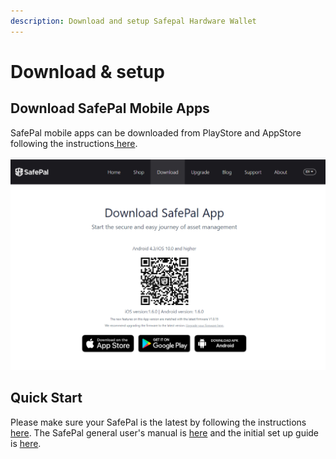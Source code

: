 ```yaml
---
description: Download and setup Safepal Hardware Wallet
---
```


# Download & setup

## Download SafePal Mobile Apps

SafePal mobile apps can be downloaded from PlayStore and AppStore following the instructions[ here](https://safepal.io/download).

![](<../../../../../.gitbook/assets/image (88) (1).png>)

## Quick Start

Please make sure your SafePal is the latest by following the instructions [here](https://safepal.io/upgrade). The SafePal general user's manual is [here](https://docs.safepal.io/user-manual) and the initial set up guide is [here](https://docs.safepal.io/quick-start/set-up-your-safepal-wallet-within-3-minutes).
